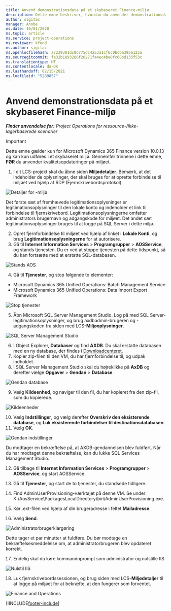 ```yaml
---
title: Anvend demonstrationsdata på et skybaseret Finance-miljø
description: Dette emne beskriver, hvordan du anvender demonstrationsdata fra Project Operations til et skybaseret Dynamics 365 Finance-miljø.
author: sigitac
manager: Annbe
ms.date: 10/01/2020
ms.topic: article
ms.service: project-operations
ms.reviewer: kfend
ms.author: sigitac
ms.openlocfilehash: a7239301dc8b775dc4a53a1cf6c0bcba3956125a
ms.sourcegitcommit: fa32b1893286f20271fa4ec4be8fc68bd135f53c
ms.translationtype: HT
ms.contentlocale: da-DK
ms.lasthandoff: 02/15/2021
ms.locfileid: "5289857"
---
```

# <a name="apply-demo-data-to-a-finance-cloud-hosted-environment"></a>Anvend demonstrationsdata på et skybaseret Finance-miljø

_**Finder anvendelse for:** Project Operations for ressource-/ikke-lagerbaserede scenarier_

> [!IMPORTANT]
> Dette emne gælder kun for Microsoft Dynamics 365 Finance version 10.0.13 og kan kun udføres i et skybaseret miljø. Gennemfør trinnene i dette emne, **FØR** du anvender kvalitetsopdateringer på miljøet.

1. I dit LCS-projekt skal du åbne siden **Miljødetaljer**. Bemærk, at det indeholder de oplysninger, der skal bruges for at oprette forbindelse til miljøet ved hjælp af RDP (Fjernskrivebordsprotokol).

![Detaljer for -miljø](./media/1EnvironmentDetails.png)

Det første sæt af fremhævede legitimationsoplysninger er legitimationsoplysninger til den lokale konto og indeholder et link til forbindelse til fjernskrivebord. Legitimationsoplysningerne omfatter administrators brugernavn og adgangskode for miljøet. Det andet sæt legitimationsoplysninger bruges til at logge på SQL Server i dette miljø.

2. Opret fjernforbindelse til miljøet ved hjælp af linket i **Lokale Konti**, og brug **Legitimationsoplysningerne** for at autorisere.
3. Gå til **Internet Information Services** > **Programgrupper** > **AOSService**, og stands tjenesten. Du er ved at stoppe tjenesten på dette tidspunkt, så du kan fortsætte med at erstatte SQL-databasen.

![Stands AOS](./media/2StopAOS.png)

4. Gå til **Tjenester**, og stop følgende to elementer:

- Microsoft Dynamics 365 Unified Operations: Batch Management Service
- Microsoft Dynamics 365 Unified Operations: Data Import Export Framework

![Stop tjenester](./media/3StopServices.png)

5. Åbn Microsoft SQL Server Management Studio. Log på med SQL Server-legitimationsoplysninger, og brug axdbadmin-brugeren og -adgangskoden fra siden med LCS-**Miljøoplysninger**.

![SQL Server Management Studio](./media/4SSMS.png)

6. I Object Explorer, **Databaser** og find **AXDB**. Du skal erstatte databasen med en ny database, der findes i [Downloadcenteret](https://download.microsoft.com/download/1/a/3/1a314bd2-b082-4a87-abdc-1ba26c92b63d/ProjOpsDemoDataFOGARelease.zip). 
7. Kopier zip-filen til den VM, du har fjernforbindelse til, og udpak indholdet.
8. I SQL Server Management Studio skal du højreklikke på **AxDB** og derefter vælge **Opgaver** > **Gendan** > **Database**.

![Gendan database](./media/5RestoreDatabase.png)

9. Vælg **Kildeenhed**, og naviger til den fil, du har kopieret fra den zip-fil, som du kopierede.

![Kildeenheder](./media/6SourceDevice.png)

10. Vælg **Indstillinger**, og vælg derefter **Overskriv den eksisterende database**, og **Luk eksisterende forbindelser til destinationsdatabasen**. 
11. Vælg **OK**.

![Gendan indstillinger](./media/7RestoreSetting.png)

Du modtager en bekræftelse på, at AXDB-gendannelsen blev fuldført. Når du har modtaget denne bekræftelse, kan du lukke SQL Services Management Studio.

12. Gå tilbage til **Internet Information Services** > **Programgrupper** > **AOSService**, og start AOSService.
13. Gå til **Tjenester**, og start de to tjenester, du standsede tidligere.

14. Find AdminUserProvisioning-værktøjet på denne VM. Se under K:\AosService\PackagesLocalDirectory\bin\AdminUserProvisioning.exe.
15. Kør .ext-filen ved hjælp af din brugeradresse i feltet **Mailadresse**. 
16. Vælg **Send**.

![Administratorbrugerklargøring](./media/8AdminUserProvisioning.png)

Dette tager et par minutter at fuldføre. Du bør modtage en bekræftelsesmeddelelse om, at administratorbrugeren blev opdateret korrekt.

17. Endelig skal du køre kommandoprompt som administrator og nulstille IIS

![Nulstil IIS](./media/9IISReset.png)

18. Luk fjernskrivebordssessionen, og brug siden med LCS-**Miljødetaljer** til at logge på miljøet for at bekræfte, at den fungerer som forventet.

![Finance and Operations](./media/10FinanceAndOperations.png)


[!INCLUDE[footer-include](../includes/footer-banner.md)]